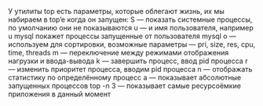 У утилиты top есть параметры, которые облегают жизнь, их мы набираем в top’e когда он запущен:
S — показать системные процессы, по умолчанию они не показываются
u — и имя пользователя, например u mysql покажет процессы запущенные от пользователя mysql
o — используем для сортировки, возможные параметры — pri, size, res, cpu, time, threads
m — переключение между режимами отображения нагрузки и ввода-вывода
k — завершить процесс, ввод pid процесса
r — изменить приоритет процесса, вводим pid процесса
n — отображать статистику по определённому процесс
a — показывает абсолютные запущенных процессов
top -n 3 — показывает самые ресурсоёмкие приложения в данный момент